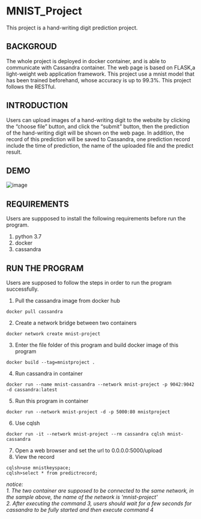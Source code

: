 # MNIST_Project 
This project is a hand-writing digit prediction project.

## BACKGROUD
The whole project is deployed in docker container, and is able to communicate with Cassandra container. The web page is based on FLASK,a light-weight web application framework. This project use a mnist model that has been trained beforehand, whose accuracy is up to 99.3%. This project follows the RESTful.

## INTRODUCTION
Users can upload images of a hand-writing digit to the website by clicking the “choose file” button, and  click the “submit” button, then the prediction of the hand-writing digit will be shown on the web page. In addition, the record of this prediction will be saved to Cassandra, one prediction record include the time of prediction, the name of the uploaded file and the predict result.

## DEMO
![image](https://github.com/Eminem21/MNIST_Project/blob/master/demo.gif)

## REQUIREMENTS  
Users are suppposed to install the following requirements before run the program.  
1. python 3.7  
2. docker  
3. cassandra  

## RUN THE PROGRAM
Users are supposed to follow the steps in order to run the program successfully.  
1. Pull the cassandra image from docker hub  
```
docker pull cassandra
```
2. Create a network bridge between two containers  
```
docker network create mnist-project
```
3. Enter the file folder of this program and build docker image of this program  
```
docker build --tag=mnistproject .
```
4. Run cassandra in container  
```
docker run --name mnist-cassandra --network mnist-project -p 9042:9042 -d cassandra:latest
```
5. Run this program in container  
```
docker run --network mnist-project -d -p 5000:80 mnistproject
```
6. Use cqlsh  
```
docker run -it --network mnist-project --rm cassandra cqlsh mnist-cassandra
```
7. Open a web browser and set the url to 0.0.0.0:5000/upload  
8. View the record  
```
cqlsh>use mnistkeyspace;  
cqlsh>select * from predictrecord;  
```

*notice:*  
*1. The two container are supposed to be connected to the same network, in the sample above, the name of the network is 'mnist-project'*  
*2. After executing the command 3, users should wait for a few seconds for cassandra to be fully started and then execute command 4*  
